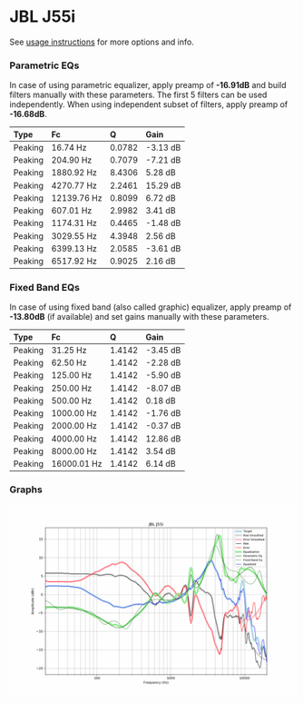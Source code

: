 # JBL J55i
See [usage instructions](https://github.com/jaakkopasanen/AutoEq#usage) for more options and info.

### Parametric EQs
In case of using parametric equalizer, apply preamp of **-16.91dB** and build filters manually
with these parameters. The first 5 filters can be used independently.
When using independent subset of filters, apply preamp of **-16.68dB**.

| Type    | Fc          |      Q | Gain     |
|:--------|:------------|:-------|:---------|
| Peaking | 16.74 Hz    | 0.0782 | -3.13 dB |
| Peaking | 204.90 Hz   | 0.7079 | -7.21 dB |
| Peaking | 1880.92 Hz  | 8.4306 | 5.28 dB  |
| Peaking | 4270.77 Hz  | 2.2461 | 15.29 dB |
| Peaking | 12139.76 Hz | 0.8099 | 6.72 dB  |
| Peaking | 607.01 Hz   | 2.9982 | 3.41 dB  |
| Peaking | 1174.31 Hz  | 0.4465 | -1.48 dB |
| Peaking | 3029.55 Hz  | 4.3948 | 2.56 dB  |
| Peaking | 6399.13 Hz  | 2.0585 | -3.61 dB |
| Peaking | 6517.92 Hz  | 0.9025 | 2.16 dB  |

### Fixed Band EQs
In case of using fixed band (also called graphic) equalizer, apply preamp of **-13.80dB**
(if available) and set gains manually with these parameters.

| Type    | Fc          |      Q | Gain     |
|:--------|:------------|:-------|:---------|
| Peaking | 31.25 Hz    | 1.4142 | -3.45 dB |
| Peaking | 62.50 Hz    | 1.4142 | -2.28 dB |
| Peaking | 125.00 Hz   | 1.4142 | -5.90 dB |
| Peaking | 250.00 Hz   | 1.4142 | -8.07 dB |
| Peaking | 500.00 Hz   | 1.4142 | 0.18 dB  |
| Peaking | 1000.00 Hz  | 1.4142 | -1.76 dB |
| Peaking | 2000.00 Hz  | 1.4142 | -0.37 dB |
| Peaking | 4000.00 Hz  | 1.4142 | 12.86 dB |
| Peaking | 8000.00 Hz  | 1.4142 | 3.54 dB  |
| Peaking | 16000.01 Hz | 1.4142 | 6.14 dB  |

### Graphs
![](./JBL%20J55i.png)